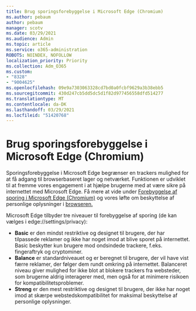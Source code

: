 ```yaml
---
title: Brug sporingsforebyggelse i Microsoft Edge (Chromium)
ms.author: pebaum
author: pebaum
manager: scotv
ms.date: 03/29/2021
ms.audience: Admin
ms.topic: article
ms.service: o365-administration
ROBOTS: NOINDEX, NOFOLLOW
localization_priority: Priority
ms.collection: Adm_O365
ms.custom:
- "8328"
- "9004625"
ms.openlocfilehash: 09e9a7303063328cd7bd0a0fcbf9629a3b38ebb5
ms.sourcegitcommit: 430d247cb5dd5dc5d1f82d977456558dfd514277
ms.translationtype: MT
ms.contentlocale: da-DK
ms.lasthandoff: 03/29/2021
ms.locfileid: "51420768"
---
```

# <a name="use-tracking-prevention-in-microsoft-edge-chromium"></a>Brug sporingsforebyggelse i Microsoft Edge (Chromium)

Sporingsforebyggelse i Microsoft Edge begrænser en trackers mulighed for at få adgang til browserbaseret lager og netværket. Funktionen er udviklet til at fremme vores engagement i at hjælpe brugerne med at være sikre på internettet med Microsoft Edge. Få mere at vide under [Forebyggelse af sporing i Microsoft Edge (Chromium)](https://go.microsoft.com/fwlink/?linkid=2135435) og vores løfte om beskyttelse af personlige oplysninger i [browseren.](https://go.microsoft.com/fwlink/?linkid=2135350)

Microsoft Edge tilbyder tre niveauer til forebyggelse af sporing (de kan vælges i edge://settings/privacy):

- **Basic** er den mindst restriktive og designet til brugere, der har tilpassede reklamer og ikke har noget imod at blive sporet på internettet. Basic beskytter kun brugere mod ondsindede trackere, f.eks. fingeraftryk og cryptominer.
- **Balance** er standardniveauet og er beregnet til brugere, der vil have vist færre reklamer, der følger dem rundt omkring på internettet. Balanceret niveau giver mulighed for ikke blot at blokere trackers fra websteder, som brugerne aldrig interagerer med, men også for at minimere risikoen for kompatibilitetsproblemer.
- **Streng** er den mest restriktive og designet til brugere, der ikke har noget imod at skærpe webstedskompatibilitet for maksimal beskyttelse af personlige oplysninger.